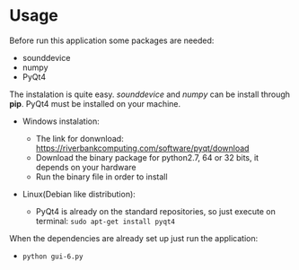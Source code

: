 # Usage

Before run this application some packages are needed: 
* sounddevice
* numpy
* PyQt4

The instalation is quite easy. _sounddevice_ and _numpy_ can be install through **pip**. PyQt4 must be installed on your machine. 

* Windows instalation:

  * The link for donwnload: https://riverbankcomputing.com/software/pyqt/download
  * Download the binary package for python2.7, 64 or 32 bits, it depends on your hardware
  * Run the binary file in order to install
* Linux(Debian like distribution):
  * PyQt4 is already on the standard repositories, so just execute on terminal: `sudo apt-get install pyqt4`

When the dependencies are already set up just run the application: 

* `python gui-6.py`

